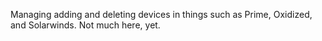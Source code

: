 Managing adding and deleting devices in things such as Prime, Oxidized, and Solarwinds. Not much here, yet.
